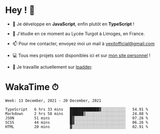 # Hey ! 🌃

- 🔭 Je développe en **JavaScript**, enfin plutôt en **TypeScript** !

- 🌱 J'étudie en ce moment au Lycée Turgot à Limoges, en France.

- 📫 Pour me contacter, envoyez moi un mail à <a href="mailto:vexitofficial@gmail.com">vexitofficial@gmail.com</a>

- 💻 Tous mes projets sont disponibles ici et sur <a href="https://www.vexcited.me">mon site personnel</a> !

- 👀 Je travaille actuellement sur [lpadder](https://github.com/Vexcited/lpadder).

# WakaTime ⏱

<!--START_SECTION:waka-->
```text
Week: 13 December, 2021 - 20 December, 2021

TypeScript   6 hrs 33 mins   █████████████▓░░░░░░░░░░░   54.91 % 
Markdown     2 hrs 58 mins   ██████▒░░░░░░░░░░░░░░░░░░   24.88 % 
JSON         51 mins         █▓░░░░░░░░░░░░░░░░░░░░░░░   07.26 % 
SCSS         44 mins         █▓░░░░░░░░░░░░░░░░░░░░░░░   06.26 % 
HTML         20 mins         ▓░░░░░░░░░░░░░░░░░░░░░░░░   02.91 % 
```
<!--END_SECTION:waka-->
